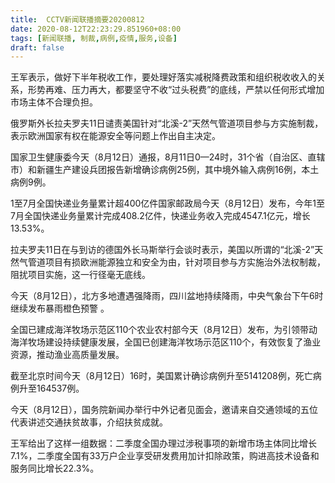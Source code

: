 ```yaml
---
title:  CCTV新闻联播摘要20200812
date: 2020-08-12T22:23:29.851960+08:00
tags: [新闻联播, 制裁,病例,疫情,服务,设备]
draft: false
---
```


王军表示，做好下半年税收工作，要处理好落实减税降费政策和组织税收收入的关系，形势再难、压力再大，都要坚守不收“过头税费”的底线，严禁以任何形式增加市场主体不合理负担。

俄罗斯外长拉夫罗夫11日谴责美国针对“北溪-2”天然气管道项目参与方实施<span class="keywords_content">制裁</span>，表示欧洲国家有权在能源安全等问题上作出自主决定。

国家卫生健康委今天（8月12日）通报，8月11日0—24时，31个省（自治区、直辖市）和新疆生产建设兵团报告新增确诊<span class="keywords_content">病例</span>25例，其中境外输入<span class="keywords_content">病例</span>16例，本土<span class="keywords_content">病例</span>9例。

1至7月全国快递业务量累计超400亿件国家邮政局今天（8月12日）发布，今年1至7月全国快递业务量累计完成408.2亿件，快递业务收入完成4547.1亿元，增长13.53%。

拉夫罗夫11日在与到访的德国外长马斯举行会谈时表示，美国以所谓的“北溪-2”天然气管道项目有损欧洲能源独立和安全为由，针对项目参与方实施治外法权<span class="keywords_content">制裁</span>，阻扰项目实施，这一行径毫无底线。

今天（8月12日），北方多地遭遇强降雨，四川盆地持续降雨，中央气象台下午6时继续发布暴雨橙色预警 。

全国已建成海洋牧场示范区110个农业农村部今天（8月12日）发布，为引领带动海洋牧场建设持续健康发展，全国已创建海洋牧场示范区110个，有效恢复了渔业资源，推动渔业高质量发展。

截至北京时间今天（8月12日）16时，美国累计确诊<span class="keywords_content">病例</span>升至5141208例，死亡<span class="keywords_content">病例</span>升至164537例。

今天（8月12日），国务院新闻办举行中外记者见面会，邀请来自交通领域的五位代表讲述交通扶贫故事，介绍扶贫成就。

王军给出了这样一组数据：二季度全国办理过涉税事项的新增市场主体同比增长7.1%，二季度全国有33万户企业享受研发费用加计扣除政策，购进高技术<span class="keywords_fund">设备</span>和<span class="keywords_fund">服务</span>同比增长22.3%。
